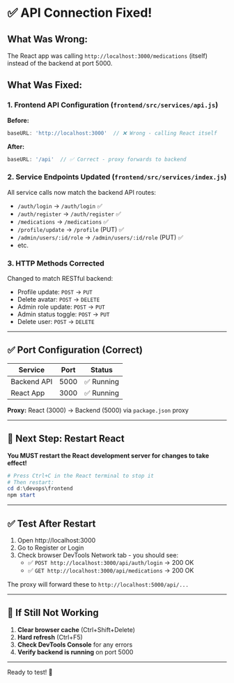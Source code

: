 # ✅ API Connection Fixed!

## What Was Wrong:
The React app was calling `http://localhost:3000/medications` (itself) instead of the backend at port 5000.

## What Was Fixed:

### 1. **Frontend API Configuration** (`frontend/src/services/api.js`)
**Before:**
```javascript
baseURL: 'http://localhost:3000'  // ❌ Wrong - calling React itself
```

**After:**
```javascript
baseURL: '/api'  // ✅ Correct - proxy forwards to backend
```

### 2. **Service Endpoints Updated** (`frontend/src/services/index.js`)
All service calls now match the backend API routes:
- `/auth/login` → `/auth/login` ✅
- `/auth/register` → `/auth/register` ✅
- `/medications` → `/medications` ✅
- `/profile/update` → `/profile` (PUT) ✅
- `/admin/users/:id/role` → `/admin/users/:id/role` (PUT) ✅
- etc.

### 3. **HTTP Methods Corrected**
Changed to match RESTful backend:
- Profile update: `POST` → `PUT`
- Delete avatar: `POST` → `DELETE`
- Admin role update: `POST` → `PUT`
- Admin status toggle: `POST` → `PUT`
- Delete user: `POST` → `DELETE`

---

## ✅ Port Configuration (Correct)

| Service | Port | Status |
|---------|------|--------|
| Backend API | 5000 | ✅ Running |
| React App | 3000 | ✅ Running |

**Proxy:** React (3000) → Backend (5000) via `package.json` proxy

---

## 🔄 Next Step: Restart React

**You MUST restart the React development server for changes to take effect!**

```powershell
# Press Ctrl+C in the React terminal to stop it
# Then restart:
cd d:\devops\frontend
npm start
```

---

## ✅ Test After Restart

1. Open http://localhost:3000
2. Go to Register or Login
3. Check browser DevTools Network tab - you should see:
   - ✅ `POST http://localhost:3000/api/auth/login` → 200 OK
   - ✅ `GET http://localhost:3000/api/medications` → 200 OK

The proxy will forward these to `http://localhost:5000/api/...`

---

## 🐛 If Still Not Working

1. **Clear browser cache** (Ctrl+Shift+Delete)
2. **Hard refresh** (Ctrl+F5)
3. **Check DevTools Console** for any errors
4. **Verify backend is running** on port 5000

---

Ready to test! 🚀
